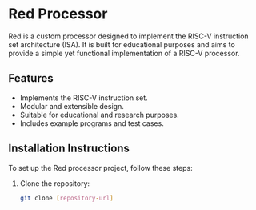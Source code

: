 # Red Processor

Red is a custom processor designed to implement the RISC-V instruction set architecture (ISA). It is built for educational purposes and aims to provide a simple yet functional implementation of a RISC-V processor.

## Features

- Implements the RISC-V instruction set.
- Modular and extensible design.
- Suitable for educational and research purposes.
- Includes example programs and test cases.

## Installation Instructions

To set up the Red processor project, follow these steps:

1. Clone the repository:
   ```bash
   git clone [repository-url]
   ```
